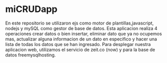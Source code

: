 # miCRUDapp

En este repositorio se utilizaron ejs como motor de plantillas,javascript, nodejs y mySQL como gestor de base de datos.
Esta aplicacion realiza 4 operaciones crear datos o bien insertar, eliminar dato que ya no ocupemos mas, actualizar alguna informacion de 
un dato en especifico y hacer una lista de todas los datos que se han ingresado. 
Para desplegar nuestra aplicacion web, utilizamos el servicio de zeit.co (now) y para la base de datos freemysqlhosting.


